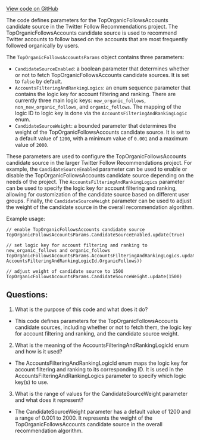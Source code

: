 [View code on GitHub](https://github.com/misbahsy/the-algorithm/follow-recommendations-service/common/src/main/scala/com/twitter/follow_recommendations/common/candidate_sources/top_organic_follows_accounts/TopOrganicFollowsAccountsParams.scala)

The code defines parameters for the TopOrganicFollowsAccounts candidate source in the Twitter Follow Recommendations project. The TopOrganicFollowsAccounts candidate source is used to recommend Twitter accounts to follow based on the accounts that are most frequently followed organically by users. 

The `TopOrganicFollowsAccountsParams` object contains three parameters:
- `CandidateSourceEnabled`: a boolean parameter that determines whether or not to fetch TopOrganicFollowsAccounts candidate sources. It is set to `false` by default.
- `AccountsFilteringAndRankingLogics`: an enum sequence parameter that contains the logic key for account filtering and ranking. There are currently three main logic keys: `new_organic_follows`, `non_new_organic_follows`, and `organic_follows`. The mapping of the logic ID to logic key is done via the `AccountsFilteringAndRankingLogic` enum.
- `CandidateSourceWeight`: a bounded parameter that determines the weight of the TopOrganicFollowsAccounts candidate source. It is set to a default value of `1200`, with a minimum value of `0.001` and a maximum value of `2000`.

These parameters are used to configure the TopOrganicFollowsAccounts candidate source in the larger Twitter Follow Recommendations project. For example, the `CandidateSourceEnabled` parameter can be used to enable or disable the TopOrganicFollowsAccounts candidate source depending on the needs of the project. The `AccountsFilteringAndRankingLogics` parameter can be used to specify the logic key for account filtering and ranking, allowing for customization of the candidate source based on different user groups. Finally, the `CandidateSourceWeight` parameter can be used to adjust the weight of the candidate source in the overall recommendation algorithm.

Example usage:
```
// enable TopOrganicFollowsAccounts candidate source
TopOrganicFollowsAccountsParams.CandidateSourceEnabled.update(true)

// set logic key for account filtering and ranking to new_organic_follows and organic_follows
TopOrganicFollowsAccountsParams.AccountsFilteringAndRankingLogics.update(Seq(AccountsFilteringAndRankingLogicId.NewOrganicFollows, AccountsFilteringAndRankingLogicId.OrganicFollows))

// adjust weight of candidate source to 1500
TopOrganicFollowsAccountsParams.CandidateSourceWeight.update(1500)
```
## Questions: 
 1. What is the purpose of this code and what does it do?
- This code defines parameters for the TopOrganicFollowsAccounts candidate sources, including whether or not to fetch them, the logic key for account filtering and ranking, and the candidate source weight.

2. What is the meaning of the AccountsFilteringAndRankingLogicId enum and how is it used?
- The AccountsFilteringAndRankingLogicId enum maps the logic key for account filtering and ranking to its corresponding ID. It is used in the AccountsFilteringAndRankingLogics parameter to specify which logic key(s) to use.

3. What is the range of values for the CandidateSourceWeight parameter and what does it represent?
- The CandidateSourceWeight parameter has a default value of 1200 and a range of 0.001 to 2000. It represents the weight of the TopOrganicFollowsAccounts candidate source in the overall recommendation algorithm.